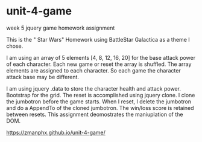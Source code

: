 # unit-4-game
week 5  jquery game homework assignment


This is the  " Star Wars" Homework using BattleStar Galactica as a theme I chose.

I am using an array of  5 elements [4, 8, 12, 16, 20] for the base attack power of each character. Each new game or reset the array is shuffled. The array elements are assigned to each character. So each game the character attack base may be different.

I am using   jquery .data to store the character health and attack power. Bootstrap for the grid. 
The reset is accomplished using jquery clone. I clone the jumbotron before the game starts. When I reset, I delete the jumbotron and do a AppendTo of the cloned jumbotron. The win/loss score is retained between resets. This assignment deomostrates the maniuplation of the DOM.

https://zmanphx.github.io/unit-4-game/
